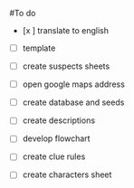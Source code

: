 #To do

- [x ] translate to english
- [ ] template
- [ ] create suspects sheets
- [ ] open google maps address
- [ ] create database and seeds
- [ ] create descriptions
- [ ] develop flowchart
- [ ] create clue rules
- [ ] create characters sheet

